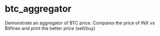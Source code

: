 # btc_aggregator
Demonstrate an aggregator of BTC price. Compares the price of INX vs Bitfinex and print the better price (sell/buy)
